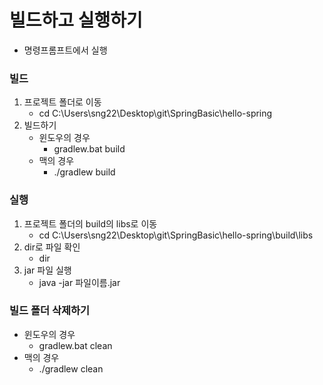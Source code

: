 # 빌드하고 실행하기
- 명령프롬프트에서 실행
### 빌드
1. 프로젝트 폴더로 이동
   - cd C:\Users\sng22\Desktop\git\SpringBasic\hello-spring
2. 빌드하기
   - 윈도우의 경우
     - gradlew.bat build
   - 맥의 경우
     - ./gradlew build
### 실행
1. 프로젝트 폴더의 build의 libs로 이동
   - cd C:\Users\sng22\Desktop\git\SpringBasic\hello-spring\build\libs
2. dir로 파일 확인
   - dir
3. jar 파일 실행
   - java -jar 파일이름.jar
   
### 빌드 폴더 삭제하기
- 윈도우의 경우
  - gradlew.bat clean
- 맥의 경우
  - ./gradlew clean